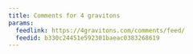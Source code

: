 ```yaml
---
title: Comments for 4 gravitons
params:
  feedlink: https://4gravitons.com/comments/feed/
  feedid: b330c24451e592301baeac0383268619
---
```


